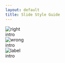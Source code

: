 ```yaml
---
layout: default
title: Slide Style Guide
---
```

<div class="ss-guide">
	<div class="ss-part">
		<img class="ss-part-img" src="http://peterpic.qiniudn.com/slide-right.png" alt="right">
		<div class="ss-part-desc">intro</div>
	</div>	
	<div class="ss-part">
		<img class="ss-part-img" src="http://peterpic.qiniudn.com/slide-wrong.png" alt="wrong">
		<div class="ss-part-desc">intro</div>
	</div>	
	<div class="ss-part">
		<img class="ss-part-img" src="http://peterpic.qiniudn.com/slide-label.png" alt="label">
		<div class="ss-part-desc">intro</div>
  </div>
</div>